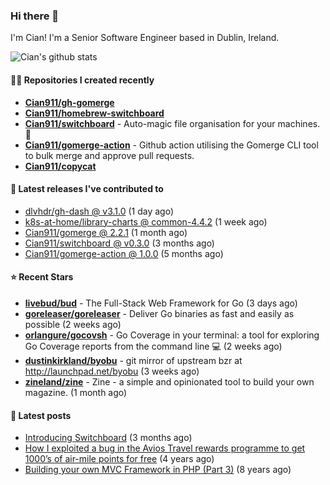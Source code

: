 ### Hi there 👋

I'm Cian! I'm a Senior Software Engineer based in Dublin, Ireland.

![Cian's github stats](https://github-readme-stats.vercel.app/api?username=CIan911&theme=dracula&show_icons=true)

#### 👨‍💻 Repositories I created recently
- **[Cian911/gh-gomerge](https://github.com/Cian911/gh-gomerge)**
- **[Cian911/homebrew-switchboard](https://github.com/Cian911/homebrew-switchboard)**
- **[Cian911/switchboard](https://github.com/Cian911/switchboard)** - Auto-magic file organisation for your machines. :open_file_folder:
- **[Cian911/gomerge-action](https://github.com/Cian911/gomerge-action)** - Github action utilising the Gomerge CLI tool to bulk merge and approve pull requests. 
- **[Cian911/copycat](https://github.com/Cian911/copycat)**

#### 🚀 Latest releases I've contributed to


- [dlvhdr/gh-dash @ v3.1.0](https://github.com/dlvhdr/gh-dash/releases/tag/v3.1.0) (1 day ago)
- [k8s-at-home/library-charts @ common-4.4.2](https://github.com/k8s-at-home/library-charts/releases/tag/common-4.4.2) (1 week ago)
- [Cian911/gomerge @ 2.2.1](https://github.com/Cian911/gomerge/releases/tag/2.2.1) (1 month ago)
- [Cian911/switchboard @ v0.3.0](https://github.com/Cian911/switchboard/releases/tag/v0.3.0) (3 months ago)
- [Cian911/gomerge-action @ 1.0.0](https://github.com/Cian911/gomerge-action/releases/tag/1.0.0) (5 months ago)

#### ⭐ Recent Stars


- **[livebud/bud](https://github.com/livebud/bud)** - The Full-Stack Web Framework for Go (3 days ago)
- **[goreleaser/goreleaser](https://github.com/goreleaser/goreleaser)** - Deliver Go binaries as fast and easily as possible (2 weeks ago)
- **[orlangure/gocovsh](https://github.com/orlangure/gocovsh)** - Go Coverage in your terminal: a tool for exploring Go Coverage reports from the command line 💻 (2 weeks ago)
- **[dustinkirkland/byobu](https://github.com/dustinkirkland/byobu)** - git mirror of upstream bzr at http://launchpad.net/byobu (3 weeks ago)
- **[zineland/zine](https://github.com/zineland/zine)** - Zine - a simple and opinionated tool to build your own magazine. (1 month ago)

#### 📄 Latest posts
- [Introducing Switchboard](https://ciangallagher.me/2022/01/28/Introducing-switchboard/) (3 months ago)
- [How I exploited a bug in the Avios Travel rewards programme to get 1000’s of air-mile points for free](https://ciangallagher.me/2018/04/21/How-i-exploited-a-bug-in-the-avios-travel-rewards-system/) (4 years ago)
- [Building your own MVC Framework in PHP (Part 3)](https://ciangallagher.me/2013/11/03/Building-your-own-mvc-framework-in-php-part-3/) (8 years ago)

